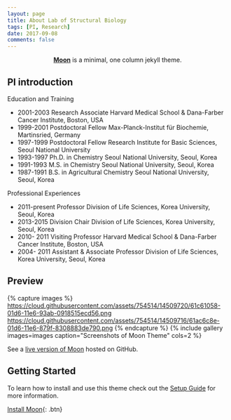 ```yaml
---
layout: page
title: About Lab of Structural Biology
tags: [PI, Research]
date: 2017-09-08
comments: false
---
```

    
<center><a href="http://taylantatli.github.io/Moon"><b>Moon</b></a> is a minimal, one column jekyll theme.</center>

## PI introduction
Education and Training
* 2001-2003 Research Associate
  Harvard Medical School & Dana-Farber Cancer Institute, Boston, USA
* 1999-2001 Postdoctoral Fellow
  Max-Planck-Institut für Biochemie, Martinsried, Germany
* 1997-1999 Postdoctoral Fellow
  Research Institute for Basic Sciences, Seoul National University
* 1993-1997 Ph.D. in Chemistry
  Seoul National University, Seoul, Korea
* 1991-1993 M.S. in Chemistry
  Seoul National University, Seoul, Korea
* 1987-1991 B.S. in Agricultural Chemistry
  Seoul National University, Seoul, Korea

Professional Experiences
* 2011-present Professor
  Division of Life Sciences, Korea University, Seoul, Korea
* 2013-2015 Division Chair
  Division of Life Sciences, Korea University, Seoul, Korea
* 2010- 2011 Visiting Professor
  Harvard Medical School & Dana-Farber Cancer Institute, Boston, USA
* 2004- 2011 Assistant & Associate Professor
  Division of Life Sciences, Korea University, Seoul, Korea

## Preview

{% capture images %}
    https://cloud.githubusercontent.com/assets/754514/14509720/61c61058-01d6-11e6-93ab-0918515ecd56.png
    https://cloud.githubusercontent.com/assets/754514/14509716/61ac6c8e-01d6-11e6-879f-8308883de790.png
{% endcapture %}
{% include gallery images=images caption="Screenshots of Moon Theme" cols=2 %}

See a [live version of Moon](http://taylantatli.github.io/Moon) hosted on GitHub.

## Getting Started

To learn how to install and use this theme check out the [Setup Guide](http://taylantatli.me/Moon/moon-theme/) for more information.
      
[Install Moon](https://github.com/TaylanTatli/Moon){: .btn}
